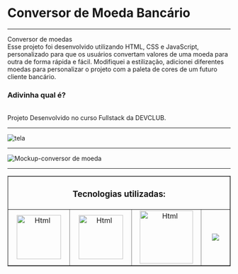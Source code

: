 <h1> Conversor de Moeda Bancário</h1>
<hr>
Conversor de moedas <br>
Esse projeto foi desenvolvido utilizando HTML, CSS e JavaScript, personalizado para que os usuários convertam valores de uma moeda para outra de forma rápida e fácil.
Modifiquei a estilização, adicionei diferentes moedas para personalizar o projeto com a paleta de cores de um futuro cliente bancário.<br> <h3>Adivinha qual é?</h3><br>
Projeto Desenvolvido no curso Fullstack da DEVCLUB.
<hr>

![tela](https://github.com/RicardoAlexandrejs/conversor_moeda-Banco/assets/158041416/2ea8c457-310d-4dec-a912-a7710c39c8cf)
<hr>

![Mockup-conversor de moeda](https://github.com/RicardoAlexandrejs/conversor_moeda-Banco/assets/158041416/ababaf54-8df1-4ad5-ae8a-6220ab73a07a)
<hr>

<table border="1" align-"center">
        <tr align="center">
            <td colspan="4">
                <h3> Tecnologias utilizadas:</h3>
            </td>
        </tr>
        <tr align="center">
            <td width="300px"> <img src="https://mir-s3-cdn-cf.behance.net/project_modules/disp/07f72c191220227.65c7a120deb24.png"
                    alt="Html" width="100px"> </td>
            <td width="300px">
                <img src="https://mir-s3-cdn-cf.behance.net/project_modules/disp/155819191220227.65c7a120df32b.png"
                    alt="Html" width="100px">
            </td>
            <td width="300px">
                <img src="https://mir-s3-cdn-cf.behance.net/project_modules/disp/0a404f191220227.65c7a120e08b4.png" alt="Html" width="120px">
            </td>
            <td width="300px">
                <a href="https://www.linkedin.com/in/ricardoalexandrejs/">
                    <img src="https://img.shields.io/badge/LinkedIn-0077B5?style=for-the-badge&logo=linkedin&logoColor=white"></a>
            </td>
        </tr>
    </table>
